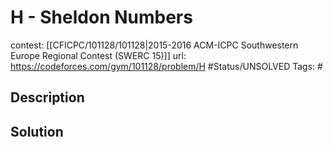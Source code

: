 # H - Sheldon Numbers

contest: [[CFICPC/101128/101128|2015-2016 ACM-ICPC Southwestern Europe Regional Contest (SWERC 15)]]
url: https://codeforces.com/gym/101128/problem/H
#Status/UNSOLVED
Tags: #

## Description

## Solution

